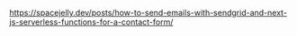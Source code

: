 https://spacejelly.dev/posts/how-to-send-emails-with-sendgrid-and-next-js-serverless-functions-for-a-contact-form/